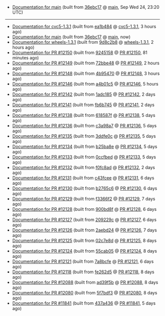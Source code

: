 

* [Documentation for main](docs-main/) (built from [36ebc17](https://github.com/cvc5/cvc5/commit/36ebc17) @ [main](https://github.com/cvc5/cvc5/tree/main), Sep Wed 24, 23:20 UTC)

***


* [Documentation for cvc5-1.3.1](docs-cvc5-1.3.1/) (built from [ea1b484](https://github.com/cvc5/cvc5/commit/ea1b484) @ [cvc5-1.3.1](https://github.com/cvc5/cvc5/tree/cvc5-1.3.1), 3 hours ago)
* [Documentation for main](docs-main/) (built from [36ebc17](https://github.com/cvc5/cvc5/commit/36ebc17) @ [main](https://github.com/cvc5/cvc5/tree/main), now)
* [Documentation for wheels-1.3.1](docs-wheels-1.3.1/) (built from [9d8c2b8](https://github.com/cvc5/cvc5/commit/9d8c2b8) @ [wheels-1.3.1](https://github.com/cvc5/cvc5/tree/wheels-1.3.1), 2 hours ago)
* [Documentation for PR #12150](docs-pr12150/) (built from [9245158](https://github.com/cvc5/cvc5/commit/9245158) @ [PR #12150](https://github.com/cvc5/cvc5/pull/12150), 81 minutes ago)
* [Documentation for PR #12149](docs-pr12149/) (built from [72bbe48](https://github.com/cvc5/cvc5/commit/72bbe48) @ [PR #12149](https://github.com/cvc5/cvc5/pull/12149), 2 hours ago)
* [Documentation for PR #12148](docs-pr12148/) (built from [4b95470](https://github.com/cvc5/cvc5/commit/4b95470) @ [PR #12148](https://github.com/cvc5/cvc5/pull/12148), 3 hours ago)
* [Documentation for PR #12146](docs-pr12146/) (built from [a4b01c5](https://github.com/cvc5/cvc5/commit/a4b01c5) @ [PR #12146](https://github.com/cvc5/cvc5/pull/12146), 5 hours ago)
* [Documentation for PR #12142](docs-pr12142/) (built from [1adc185](https://github.com/cvc5/cvc5/commit/1adc185) @ [PR #12142](https://github.com/cvc5/cvc5/pull/12142), 2 days ago)
* [Documentation for PR #12141](docs-pr12141/) (built from [fb6b745](https://github.com/cvc5/cvc5/commit/fb6b745) @ [PR #12141](https://github.com/cvc5/cvc5/pull/12141), 2 days ago)
* [Documentation for PR #12138](docs-pr12138/) (built from [618587f](https://github.com/cvc5/cvc5/commit/618587f) @ [PR #12138](https://github.com/cvc5/cvc5/pull/12138), 5 days ago)
* [Documentation for PR #12136](docs-pr12136/) (built from [c3a98a7](https://github.com/cvc5/cvc5/commit/c3a98a7) @ [PR #12136](https://github.com/cvc5/cvc5/pull/12136), 5 days ago)
* [Documentation for PR #12135](docs-pr12135/) (built from [3ddfe0c](https://github.com/cvc5/cvc5/commit/3ddfe0c) @ [PR #12135](https://github.com/cvc5/cvc5/pull/12135), 5 days ago)
* [Documentation for PR #12134](docs-pr12134/) (built from [b25ba8e](https://github.com/cvc5/cvc5/commit/b25ba8e) @ [PR #12134](https://github.com/cvc5/cvc5/pull/12134), 5 days ago)
* [Documentation for PR #12133](docs-pr12133/) (built from [0ccfbed](https://github.com/cvc5/cvc5/commit/0ccfbed) @ [PR #12133](https://github.com/cvc5/cvc5/pull/12133), 5 days ago)
* [Documentation for PR #12132](docs-pr12132/) (built from [f0fc8ad](https://github.com/cvc5/cvc5/commit/f0fc8ad) @ [PR #12132](https://github.com/cvc5/cvc5/pull/12132), 2 days ago)
* [Documentation for PR #12131](docs-pr12131/) (built from [c43fcee](https://github.com/cvc5/cvc5/commit/c43fcee) @ [PR #12131](https://github.com/cvc5/cvc5/pull/12131), 6 days ago)
* [Documentation for PR #12130](docs-pr12130/) (built from [b2765c6](https://github.com/cvc5/cvc5/commit/b2765c6) @ [PR #12130](https://github.com/cvc5/cvc5/pull/12130), 6 days ago)
* [Documentation for PR #12129](docs-pr12129/) (built from [f3366f2](https://github.com/cvc5/cvc5/commit/f3366f2) @ [PR #12129](https://github.com/cvc5/cvc5/pull/12129), 7 days ago)
* [Documentation for PR #12128](docs-pr12128/) (built from [900bd8f](https://github.com/cvc5/cvc5/commit/900bd8f) @ [PR #12128](https://github.com/cvc5/cvc5/pull/12128), 6 days ago)
* [Documentation for PR #12127](docs-pr12127/) (built from [209229c](https://github.com/cvc5/cvc5/commit/209229c) @ [PR #12127](https://github.com/cvc5/cvc5/pull/12127), 6 days ago)
* [Documentation for PR #12126](docs-pr12126/) (built from [2aebd24](https://github.com/cvc5/cvc5/commit/2aebd24) @ [PR #12126](https://github.com/cvc5/cvc5/pull/12126), 7 days ago)
* [Documentation for PR #12125](docs-pr12125/) (built from [02c7e8d](https://github.com/cvc5/cvc5/commit/02c7e8d) @ [PR #12125](https://github.com/cvc5/cvc5/pull/12125), 8 days ago)
* [Documentation for PR #12124](docs-pr12124/) (built from [55cab05](https://github.com/cvc5/cvc5/commit/55cab05) @ [PR #12124](https://github.com/cvc5/cvc5/pull/12124), 8 days ago)
* [Documentation for PR #12121](docs-pr12121/) (built from [7a8bcfe](https://github.com/cvc5/cvc5/commit/7a8bcfe) @ [PR #12121](https://github.com/cvc5/cvc5/pull/12121), 6 days ago)
* [Documentation for PR #12118](docs-pr12118/) (built from [fe262d5](https://github.com/cvc5/cvc5/commit/fe262d5) @ [PR #12118](https://github.com/cvc5/cvc5/pull/12118), 8 days ago)
* [Documentation for PR #12088](docs-pr12088/) (built from [ad39f5b](https://github.com/cvc5/cvc5/commit/ad39f5b) @ [PR #12088](https://github.com/cvc5/cvc5/pull/12088), 8 days ago)
* [Documentation for PR #12080](docs-pr12080/) (built from [5f7bdf3](https://github.com/cvc5/cvc5/commit/5f7bdf3) @ [PR #12080](https://github.com/cvc5/cvc5/pull/12080), 8 days ago)
* [Documentation for PR #11841](docs-pr11841/) (built from [437a436](https://github.com/cvc5/cvc5/commit/437a436) @ [PR #11841](https://github.com/cvc5/cvc5/pull/11841), 5 days ago)
